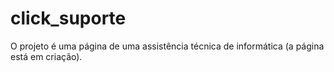 # click_suporte
O projeto é uma página de uma assistência técnica de informática (a página está em criação).
